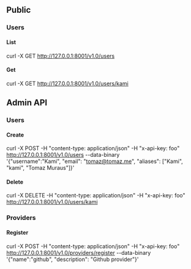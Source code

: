 ## Public

### Users

#### List

curl -X GET http://127.0.0.1:8001/v1.0/users

#### Get

curl -X GET http://127.0.0.1:8001/v1.0/users/kami

## Admin API

### Users

#### Create

curl -X POST -H "content-type: application/json" -H "x-api-key: foo" \
http://127.0.0.1:8001/v1.0/users --data-binary \
'{"username":"Kami", "email": "tomaz@tomaz.me", "aliases": ["Kami", "kami", "Tomaz Muraus"]}'

#### Delete

curl -X DELETE -H "content-type: application/json" -H "x-api-key: foo" \
http://127.0.0.1:8001/v1.0/users/kami


### Providers

#### Register

curl -X POST -H "content-type: application/json" -H "x-api-key: foo" \
http://127.0.0.1:8001/v1.0/providers/register --data-binary \
'{"name":"github", "description": "Github provider"}'
